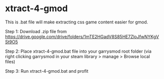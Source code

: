 # xtract-4-gmod
This is .bat file will make extracting css game content easier for gmod.

Step 1: Download .zip file from https://drive.google.com/drive/folders/1mTE2HGadV8S85HE7ZloJfwNYKgVSt9O5

Step 2: Place xtract-4-gmod.bat file into your garrysmod root folder (via right clicking garrysmod in your steam library > manage > Browse local files)

Step 3: Run xtract-4-gmod.bat and profit
